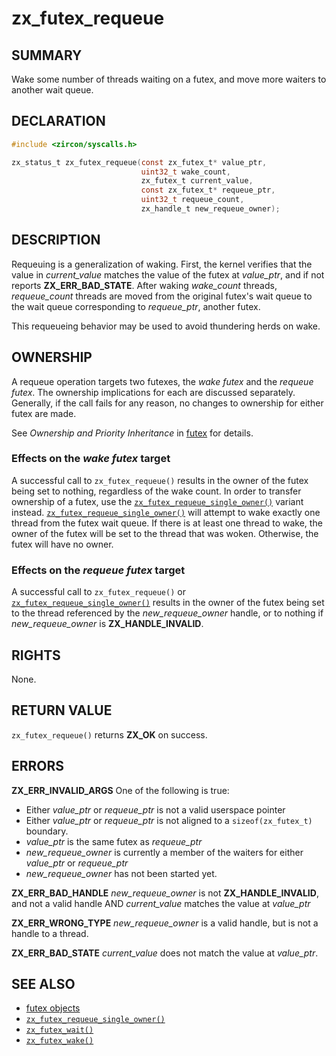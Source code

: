 # zx_futex_requeue

## SUMMARY

<!-- Contents of this heading updated by update-docs-from-fidl, do not edit. -->

Wake some number of threads waiting on a futex, and move more waiters to another wait queue.

## DECLARATION

<!-- Contents of this heading updated by update-docs-from-fidl, do not edit. -->

```c
#include <zircon/syscalls.h>

zx_status_t zx_futex_requeue(const zx_futex_t* value_ptr,
                             uint32_t wake_count,
                             zx_futex_t current_value,
                             const zx_futex_t* requeue_ptr,
                             uint32_t requeue_count,
                             zx_handle_t new_requeue_owner);
```

## DESCRIPTION

Requeuing is a generalization of waking. First, the kernel verifies
that the value in *current_value* matches the value of the futex at
*value_ptr*, and if not reports **ZX_ERR_BAD_STATE**. After waking *wake_count*
threads, *requeue_count* threads are moved from the original futex's
wait queue to the wait queue corresponding to *requeue_ptr*, another
futex.

This requeueing behavior may be used to avoid thundering herds on wake.

## OWNERSHIP

A requeue operation targets two futexes, the _wake futex_ and the _requeue
futex_.  The ownership implications for each are discussed separately.
Generally, if the call fails for any reason, no changes to ownership for either
futex are made.

See *Ownership and Priority Inheritance* in [futex](/docs/reference/kernel_objects/futex.md) for
details.

### Effects on the _wake futex_ target

A successful call to `zx_futex_requeue()` results in the owner of the futex being
set to nothing, regardless of the wake count.  In order to transfer ownership of
a futex, use the [`zx_futex_requeue_single_owner()`] variant instead.
[`zx_futex_requeue_single_owner()`] will attempt to wake exactly one thread from the
futex wait queue.  If there is at least one thread to wake, the owner of the futex will be
set to the thread that was woken.  Otherwise, the futex
will have no owner.

### Effects on the _requeue futex_ target

A successful call to `zx_futex_requeue()` or [`zx_futex_requeue_single_owner()`]
results in the owner of the futex being set to the thread referenced by the
*new_requeue_owner* handle, or to nothing if *new_requeue_owner* is
**ZX_HANDLE_INVALID**.

## RIGHTS

<!-- Contents of this heading updated by update-docs-from-fidl, do not edit. -->

None.

## RETURN VALUE

`zx_futex_requeue()` returns **ZX_OK** on success.

## ERRORS

**ZX_ERR_INVALID_ARGS**  One of the following is true:

+ Either *value_ptr* or *requeue_ptr* is not a valid userspace pointer
+ Either *value_ptr* or *requeue_ptr* is not aligned to a `sizeof(zx_futex_t)` boundary.
+ *value_ptr* is the same futex as *requeue_ptr*
+ *new_requeue_owner* is currently a member of the waiters for either *value_ptr* or *requeue_ptr*
+ *new_requeue_owner* has not been started yet.

**ZX_ERR_BAD_HANDLE**  *new_requeue_owner* is not **ZX_HANDLE_INVALID**, and not a valid handle AND
*current_value* matches the value at *value_ptr*

**ZX_ERR_WRONG_TYPE**  *new_requeue_owner* is a valid handle, but is not a handle to a thread.

**ZX_ERR_BAD_STATE**  *current_value* does not match the value at *value_ptr*.

## SEE ALSO

 - [futex objects]
 - [`zx_futex_requeue_single_owner()`]
 - [`zx_futex_wait()`]
 - [`zx_futex_wake()`]

<!-- References updated by update-docs-from-fidl, do not edit. -->

[futex objects]: /docs/reference/kernel_objects/futex.md
[`zx_futex_requeue_single_owner()`]: futex_requeue_single_owner.md
[`zx_futex_wait()`]: futex_wait.md
[`zx_futex_wake()`]: futex_wake.md
